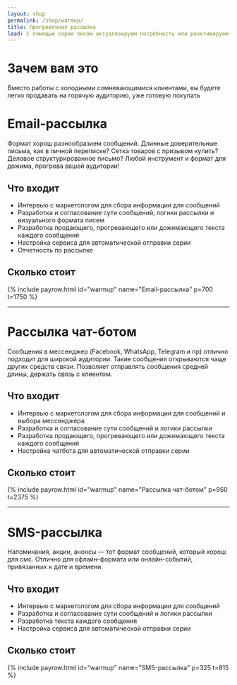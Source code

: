 ```yaml
---
layout: shop
permalink: /shop/warmup/
title: Прогревочная рассылка
lead: С помощью серии писем актуализируем потребность или реактивируем боль, знакомим с вами и показываем вашу экспертность, готовим к мысли о покупке основного продукта ещё до бесплатного первого шага
---
```


# **Зачем вам это**

Вместо работы с холодными сомневающимися клиентами, вы будете легко продавать на горячую аудиторию, уже готовую покупать

# Email-рассылка

Формат хорош разнообразием сообщений. Длинные доверительные письма, как в личной переписке? Сетка товаров с призывом купить? Деловое структурированное письмо? Любой инструмент и формат для дожима, прогрева вашей аудитории!

## Что входит

- Интервью с маркетологом для сбора информации для сообщений
- Разработка и согласование сути сообщений, логики рассылки и визуального формата писем
- Разработка продающего, прогревающего или дожимающего текста каждого сообщения
- Настройка сервиса для автоматической отправки серии
- Отчетность по рассылке

## Сколько стоит

{% include payrow.html id="warmup" name="Email-рассылка" p=700 t=1750 %}

---

# Рассылка чат-ботом

Сообщения в мессенджер (Facebook, WhatsApp, Telegram и пр) отлично подходит для широкой аудитории. Такие сообщения открываются чаще других средств связи. Позволяет отправлять сообщения средней длины, держать связь с клиентом.

## Что входит

- Интервью с маркетологом для сбора информации для сообщений и выбора мессенджера
- Разработка и согласование сути сообщений и логики рассылки
- Разработка продающего, прогревающего или дожимающего текста каждого сообщения
- Настройка чатбота для автоматической отправки серии

## Сколько стоит

{% include payrow.html id="warmup" name="Рассылка чат-ботом" p=950 t=2375 %}

---

# SMS-рассылка

Напоминания, акции, анонсы — тот формат сообщений, который хорош для смс. Отлично для офлайн-формата или онлайн-событий, привязанных к дате и времени.

## Что входит

- Интервью с маркетологом для сбора информации для сообщений
- Разработка и согласование сути сообщений и логики рассылки
- Разработка текста каждого сообщения
- Настройка сервиса для автоматической отправки серии

## Сколько стоит

{% include payrow.html id="warmup" name="SMS-рассылка" p=325 t=815 %}